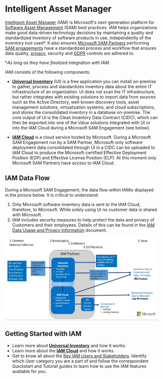 # Intelligent Asset Manager

[Intelligent Asset Manager](https://aka.ms/SAMIAM) (IAM) is Microsoft's next-generation platform for [Software Asset Management](https://www.microsoft.com/sam) (SAM) best practices. IAM helps organizations make good data-driven technology decisions by maintaining a quality and standardized inventory of software products in use, independently of the inventory tool used*. It also ensures [Microsoft SAM Partners](https://www.microsoft.com/sam/programs-sampartner.aspx) performing [SAM engagements](https://www.microsoft.com/sam/programs-engagements.aspx) have a standardized process and workflow that ensures data quality, [privacy](https://privacy.microsoft.com), security and [GDPR](https://www.microsoft.com/it-it/trustcenter/privacy/gdpr) controls are adhered to.

**As long as they have finalized integration with IAM.*

IAM consists of the following components:

- **[Universal Inventory](UI.md)** (UI) is a free application you can install on-premise to gather, process and standardizes inventory data about the entire IT infrastructure of an organization. UI does not scan the IT infrastructure, but rather integrates with existing solutions to import data from sources such as the Active Directory, well-known discovery tools, asset management solutions, virtualization systems, and cloud subscriptions, and stores the consolidated inventory in a database on-premise. The core output of UI is the Clean Inventory Data Contract (CIDC), which can then be exported into one of the Value solutions integrated with UI or into the IAM Cloud during a Microsoft SAM Engagement (see below).

- **[IAM Cloud](IAMCloud.md)** is a cloud service hosted by Microsoft. During a Microsoft SAM Engagement run by a SAM Partner, Microsoft-only software deployment data consolidated through UI in a CIDC can be uploaded to IAM Cloud to produce the Microsoft-certified Effective Deployment Position (EDP) and Effective License Position (ELP). At this moment only Microsoft SAM Partners have access to IAM Cloud.

## IAM Data Flow

During a Microsoft SAM Engagement, the data flow within IAMis displayed in the picture below. It is critical to understand:

1. Only Microsoft software inventory data is sent to the IAM Cloud, therefore, to Microsoft. While solely using UI no customer data is shared with Microsoft.
1. IAM includes security measures to help protect the data and privacy of Customers and their employees. Details of this can be found in the [IAM Data Usage and Privacy Information](https://aka.ms/iamdatausage) document.

![IAM Data Flow](media/Data_Flow_IAM.jpg)

## Getting Started with IAM

- Learn more about [**Universal Inventory**](UI.md) and how it works.  
- Learn more about the [**IAM Cloud**](IAMCloud.md) and how it works.
- Get to know all about the [Key IAM Users and Stakeholders](key-users.md). Identify which User category you are a part of and follow the correspondent Quickstart and Tutorial guides to learn how to use the IAM features available for you.